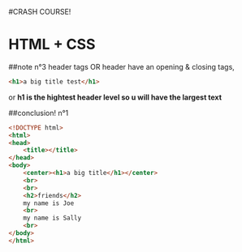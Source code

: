 #CRASH COURSE!
# HTML + CSS



##note n°3
header tags OR header have an opening & closing tags,
```html
<h1>a big title test</h1>
```
or **h1 is the hightest header level so u will have the largest text** 


##conclusion! n°1
```html
<!DOCTYPE html>
<html>
<head>
	<title></title>
</head>
<body>
	<center><h1>a big title</h1></center>
	<br>
	<br>
	<h2>friends</h2>
	my name is Joe
	<br>
	my name is Sally
	<br>
</body>
</html>
```
